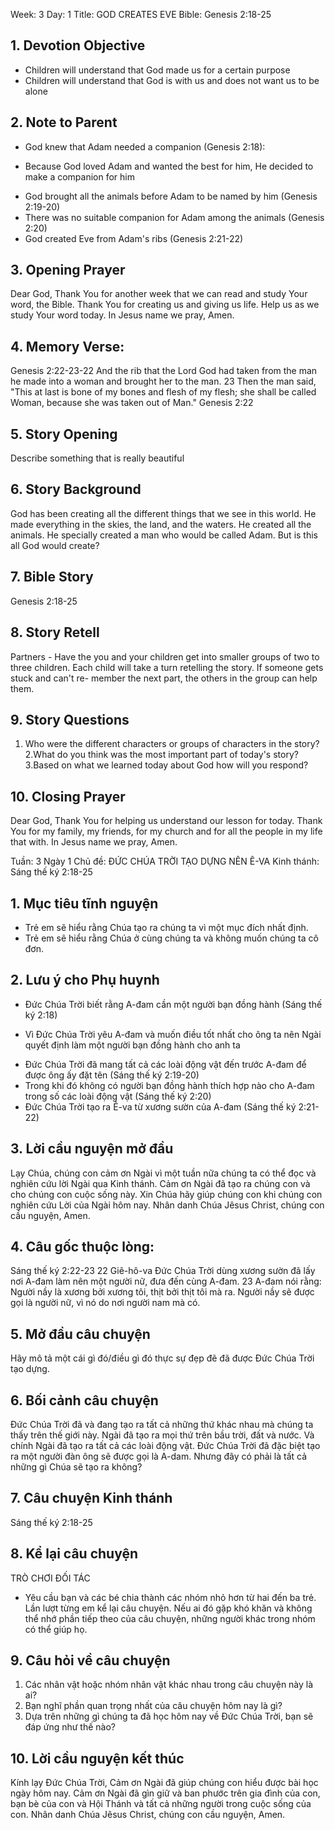 Week: 3
Day: 1
Title: GOD CREATES EVE
Bible: Genesis 2:18-25
## 1. Devotion Objective
- Children will understand that God made us for a certain purpose
- Children will understand that God is with us and does not want us to be alone

## 2. Note to Parent
* God knew that Adam needed a companion (Genesis 2:18):
- Because God loved Adam and wanted the best for him, He decided to make a companion for him
* God brought all the animals before Adam to be named by him (Genesis 2:19-20)
* There was no suitable companion for Adam among the animals (Genesis 2:20)
* God created Eve from Adam's ribs (Genesis 2:21-22)

## 3. Opening Prayer
Dear God, Thank You for another week that we can read and study Your word, the Bible. Thank You for creating us and giving us life. Help us as we study Your word today. In Jesus name we pray, Amen.


## 4. Memory Verse:
Genesis 2:22-23-22 And the rib that the Lord God had taken from the man he made into a woman and brought her to the man. 23 Then the man said, "This at last is bone of my bones and flesh of my flesh; she shall be called Woman, because she was taken out of Man." Genesis 2:22

## 5. Story Opening
Describe something that is really beautiful


## 6. Story Background
God has been creating all the different things that we see in this world. He made everything in the skies, the land, and the waters. He created all the animals. He specially created a man who would be called Adam. But is this all God would create?

## 7. Bible Story
Genesis 2:18-25

## 8. Story Retell
Partners - Have the you and your children get into smaller groups of two to three children. Each child will take a turn retelling the story. If someone gets stuck and can't re- member the next part, the others in the group can help them.

## 9. Story Questions
1. Who were the different characters or groups of characters in the story? 2.What do you think was the most important part of today's story? 3.Based on what we learned today about God how will you respond?


## 10. Closing Prayer
Dear God, Thank You for helping us understand our lesson for today. Thank You for my family, my friends, for my church and for all the people in my life that with. In Jesus name we pray, Amen.

Tuần: 3
Ngày 1
Chủ đề: ĐỨC CHÚA TRỜI TẠO DỰNG NÊN Ê-VA
Kinh thánh: Sáng thế ký 2:18-25

## 1. Mục tiêu tĩnh nguyện
- Trẻ em sẽ hiểu rằng Chúa tạo ra chúng ta vì một mục đích nhất định.
- Trẻ em sẽ hiểu rằng Chúa ở cùng chúng ta và không muốn chúng ta cô đơn.

## 2. Lưu ý cho Phụ huynh
* Đức Chúa Trời biết rằng A-đam cần một người bạn đồng hành (Sáng thế ký 2:18)
- Vì Đức Chúa Trời yêu A-đam và muốn điều tốt nhất cho ông ta nên Ngài quyết định làm một người bạn đồng hành cho anh ta
* Đức Chúa Trời đã mang tất cả các loài động vật đến trước A-đam để được ông ấy đặt tên (Sáng thế ký 2:19-20)
* Trong khi đó không có người bạn đồng hành thích hợp nào cho A-đam trong số các loài động vật (Sáng thế ký 2:20)
* Đức Chúa Trời tạo ra Ê-va từ xương sườn của A-đam (Sáng thế ký 2:21-22)

## 3. Lời cầu nguyện mở đầu
Lạy Chúa, chúng con cảm ơn Ngài vì một tuần nữa chúng ta có thể đọc và nghiên cứu lời Ngài qua Kinh thánh. Cảm ơn Ngài đã tạo ra chúng con và cho chúng con cuộc sống này. Xin Chúa hãy giúp chúng con khi chúng con nghiên cứu Lời của Ngài hôm nay. Nhân danh Chúa Jêsus Christ, chúng con cầu nguyện, Amen.


## 4. Câu gốc thuộc lòng:
Sáng thế ký 2:22-23
22 Giê-hô-va Đức Chúa Trời dùng xương sườn đã lấy nơi A-đam làm nên một người nữ, đưa đến cùng A-đam. 23 A-đam nói rằng: Người nầy là xương bởi xương tôi, thịt bởi thịt tôi mà ra. Người nầy sẽ được gọi là người nữ, vì nó do nơi người nam mà có.

## 5. Mở đầu câu chuyện
Hãy mô tả một cái gì đó/điều gì đó thực sự đẹp đẽ đã được Đức Chúa Trời tạo dựng.


## 6. Bối cảnh câu chuyện
Đức Chúa Trời đã và đang tạo ra tất cả những thứ khác nhau mà chúng ta thấy trên thế giới này. Ngài đã tạo ra mọi thứ trên bầu trời, đất và nước. Và chính Ngài đã tạo ra tất cả các loài động vật. Đức Chúa Trời đã đặc biệt tạo ra một người đàn ông sẽ được gọi là A-dam. Nhưng đây có phải là tất cả những gì Chúa sẽ tạo ra không?

## 7. Câu chuyện Kinh thánh
Sáng thế ký 2:18-25

## 8. Kể lại câu chuyện
TRÒ CHƠI ĐỐI TÁC
- Yêu cầu bạn và các bé chia thành các nhóm nhỏ hơn từ hai đến ba trẻ. Lần lượt từng em kể lại câu chuyện. Nếu ai đó gặp khó khăn và không thể nhớ phần tiếp theo của câu chuyện, những người khác trong nhóm có thể giúp họ.

## 9. Câu hỏi về câu chuyện
1. Các nhân vật hoặc nhóm nhân vật khác nhau trong câu chuyện này là ai?
2. Bạn nghĩ phần quan trọng nhất của câu chuyện hôm nay là gì?
3. Dựa trên những gì chúng ta đã học hôm nay về Đức Chúa Trời, bạn sẽ đáp ứng như thế nào?


## 10. Lời cầu nguyện kết thúc
Kính lạy Đức Chúa Trời, Cảm ơn Ngài đã giúp chúng con hiểu được bài học ngày hôm nay. Cảm ơn Ngài đã gìn giữ  và ban phước trên gia đình của con, bạn bè của con và Hội Thánh và tất cả những người trong cuộc sống của con. Nhân danh Chúa Jêsus Christ, chúng con cầu nguyện, Amen.
